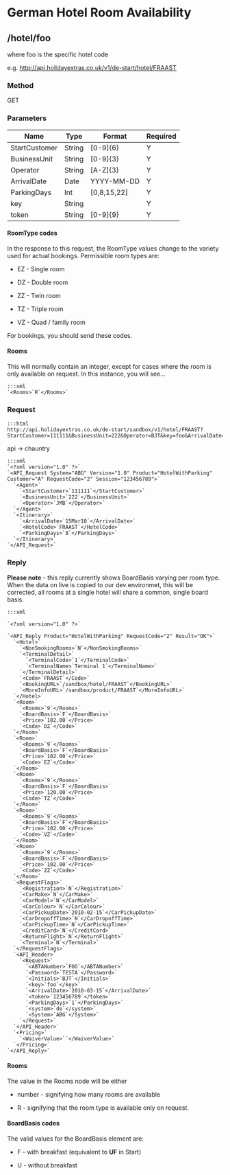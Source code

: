 # German Hotel Room Availability



## /hotel/foo

where foo is the specific hotel code

e.g. http://api.holidayextras.co.uk/v1/de-start/hotel/FRAAST

### Method

GET







### Parameters

 | Name          | Type   | Format      | Required | 
 | ----          | ----   | ------      | -------- | 
 | StartCustomer | String | [0-9]{6}    | Y        | 
 | BusinessUnit  | String | [0-9]{3}    | Y        | 
 | Operator      | String | [A-Z]{3}    | Y        | 
 | ArrivalDate   | Date   | YYYY-MM-DD  | Y        | 
 | ParkingDays   | Int    | [0,8,15,22] | Y        | 
 | key           | String |             | Y        | 
 | token         | String | [0-9]{9}    | Y        | 




#### RoomType codes

In the response to this request, the RoomType values change to the variety used for actual bookings. 
Permissible room types are:


*  EZ - Single room

*  DZ - Double room

*  ZZ - Twin room

*  TZ - Triple room

*  VZ - Quad / family room


For bookings, you should send these codes.

#### Rooms

This will normally contain an integer, except for cases where the room is only available on request. In this instance, you will see...

	:::xml
	`<Rooms>`R`</Rooms>`











### Request

	:::html
	http://api.holidayextras.co.uk/de-start/sandbox/v1/hotel/FRAAST?StartCustomer=111111&BusinessUnit=222&Operator=BJT&key=foo&ArrivalDate=15Mar10&token=123456789&ParkingDays=8



api -> chauntry

	:::xml
	`<?xml version="1.0" ?>`
	`<API_Request System="ABG" Version="1.0" Product="HotelWithParking" Customer="A" RequestCode="2" Session="123456789">`
	  `<Agent>`
	    `<StartCustomer>`111111`</StartCustomer>`
	    `<BusinessUnit>`222`</BusinessUnit>`
	    `<Operator>`JMB`</Operator>`
	  `</Agent>`
	  `<Itinerary>`
	    `<ArrivalDate>`15Mar10`</ArrivalDate>`
	    `<HotelCode>`FRAAST`</HotelCode>`
	    `<ParkingDays>`8`</ParkingDays>`
	  `</Itinerary>`
	`</API_Request>`

























### Reply

**Please note** - this reply currently shows BoardBasis varying per room type. When the data on live is copied to our dev environmet, this will be corrected, all rooms at a single hotel will share a common, single board basis.

	:::xml
	
	`<?xml version="1.0" ?>`
	
	`<API_Reply Product="HotelWithParking" RequestCode="2" Result="OK">`
	  `<Hotel>`
	    `<NonSmokingRooms>`N`</NonSmokingRooms>`
	    `<TerminalDetail>`
	      `<TerminalCode>`1`</TerminalCode>`
	      `<TerminalName>`Terminal 1`</TerminalName>`
	    `</TerminalDetail>`
	    `<Code>`FRAAST`</Code>`
	    `<BookingURL>`/sandbox/hotel/FRAAST`</BookingURL>`
	    `<MoreInfoURL>`/sandbox/product/FRAAST`</MoreInfoURL>`
	  `</Hotel>`
	  `<Room>`
	    `<Rooms>`9`</Rooms>`
	    `<BoardBasis>`F`</BoardBasis>`
	    `<Price>`102.00`</Price>`
	    `<Code>`DZ`</Code>`
	  `</Room>`
	  `<Room>`
	    `<Rooms>`9`</Rooms>`
	    `<BoardBasis>`F`</BoardBasis>`
	    `<Price>`102.00`</Price>`
	    `<Code>`EZ`</Code>`
	  `</Room>`
	  `<Room>`
	    `<Rooms>`9`</Rooms>`
	    `<BoardBasis>`F`</BoardBasis>`
	    `<Price>`120.00`</Price>`
	    `<Code>`TZ`</Code>`
	  `</Room>`
	  `<Room>`
	    `<Rooms>`9`</Rooms>`
	    `<BoardBasis>`F`</BoardBasis>`
	    `<Price>`102.00`</Price>`
	    `<Code>`VZ`</Code>`
	  `</Room>`
	  `<Room>`
	    `<Rooms>`9`</Rooms>`
	    `<BoardBasis>`F`</BoardBasis>`
	    `<Price>`102.00`</Price>`
	    `<Code>`ZZ`</Code>`
	  `</Room>`
	  `<RequestFlags>`
	    `<Registration>`N`</Registration>`
	    `<CarMake>`N`</CarMake>`
	    `<CarModel>`N`</CarModel>`
	    `<CarColour>`N`</CarColour>`
	    `<CarPickupDate>`2010-02-15`</CarPickupDate>`
	    `<CarDropoffTime>`N`</CarDropoffTime>`
	    `<CarPickupTime>`N`</CarPickupTime>`
	    `<CreditCard>`N`</CreditCard>`
	    `<ReturnFlight>`N`</ReturnFlight>`
	    `<Terminal>`N`</Terminal>`
	  `</RequestFlags>`
	  `<API_Header>`
	    `<Request>`
	      `<ABTANumber>`FOO`</ABTANumber>`
	      `<Password>`TESTA`</Password>`
	      `<Initials>`BJT`</Initials>`
	      `<key>`foo`</key>`
	      `<ArrivalDate>`2010-03-15`</ArrivalDate>`
	      `<token>`123456789`</token>`
	      `<ParkingDays>`1`</ParkingDays>`
	      `<system>`de`</system>`
	      `<System>`ABG`</System>`
	    `</Request>`
	  `</API_Header>`
	  `<Pricing>`
	    `<WaiverValue>``</WaiverValue>`
	  `</Pricing>`
	`</API_Reply>`
	


#### Rooms

The value in the Rooms node will be either


*  number - signifying how many rooms are available

*  R - signifying that the room type is available only on request.

#### BoardBasis codes

The valid values for the BoardBasis element are:


*  F - with breakfast (equivalent to **UF** in Start)

*  U - without breakfast



